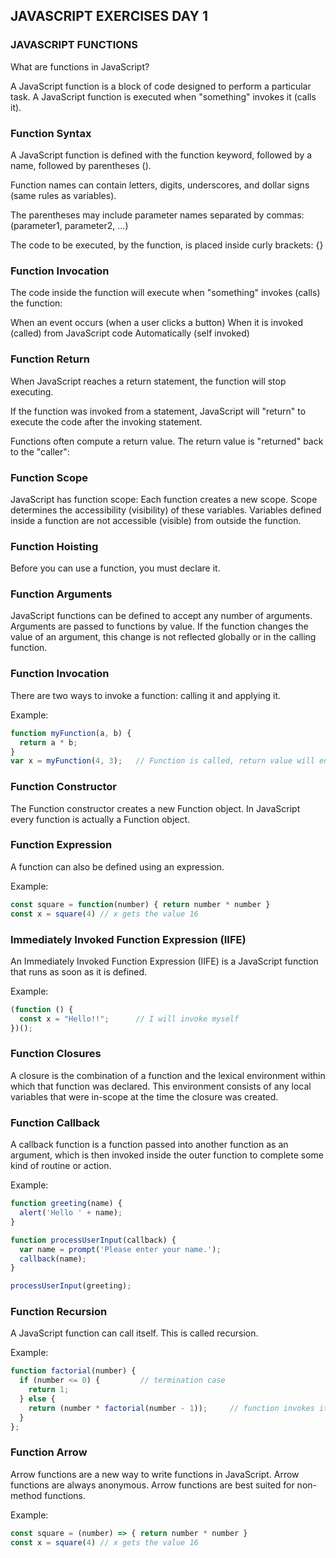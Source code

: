 ## JAVASCRIPT EXERCISES DAY 1

### JAVASCRIPT FUNCTIONS

What are functions in JavaScript?

A JavaScript function is a block of code designed to perform a particular task. A JavaScript function is executed when "something" invokes it (calls it).

### Function Syntax

A JavaScript function is defined with the function keyword, followed by a name, followed by parentheses ().

Function names can contain letters, digits, underscores, and dollar signs (same rules as variables).

The parentheses may include parameter names separated by commas: (parameter1, parameter2, ...)

The code to be executed, by the function, is placed inside curly brackets: {}

### Function Invocation

The code inside the function will execute when "something" invokes (calls) the function:

When an event occurs (when a user clicks a button)
When it is invoked (called) from JavaScript code
Automatically (self invoked)

### Function Return

When JavaScript reaches a return statement, the function will stop executing.

If the function was invoked from a statement, JavaScript will "return" to execute the code after the invoking statement.

Functions often compute a return value. The return value is "returned" back to the "caller":

### Function Scope

JavaScript has function scope: Each function creates a new scope. Scope determines the accessibility (visibility) of these variables.
Variables defined inside a function are not accessible (visible) from outside the function.

### Function Hoisting

Before you can use a function, you must declare it.

### Function Arguments

JavaScript functions can be defined to accept any number of arguments. Arguments are passed to functions by value. If the function changes the value of an argument, this change is not reflected globally or in the calling function.

### Function Invocation

There are two ways to invoke a function: calling it and applying it.

Example:

```javascript
function myFunction(a, b) {
  return a * b;
}
var x = myFunction(4, 3);   // Function is called, return value will end up in x
```

### Function Constructor

The Function constructor creates a new Function object. In JavaScript every function is actually a Function object.

### Function Expression

A function can also be defined using an expression.

Example:

```javascript
const square = function(number) { return number * number }
const x = square(4) // x gets the value 16
```

### Immediately Invoked Function Expression (IIFE)

An Immediately Invoked Function Expression (IIFE) is a JavaScript function that runs as soon as it is defined.

Example:

```javascript
(function () {
  const x = "Hello!!";      // I will invoke myself
})();
```

### Function Closures

A closure is the combination of a function and the lexical environment within which that function was declared. This environment consists of any local variables that were in-scope at the time the closure was created.

### Function Callback

A callback function is a function passed into another function as an argument, which is then invoked inside the outer function to complete some kind of routine or action.

Example:

```javascript
function greeting(name) {
  alert('Hello ' + name);
}

function processUserInput(callback) {
  var name = prompt('Please enter your name.');
  callback(name);
}

processUserInput(greeting);
```

### Function Recursion

A JavaScript function can call itself. This is called recursion.

Example:

```javascript
function factorial(number) {
  if (number <= 0) {         // termination case
    return 1; 
  } else {     
    return (number * factorial(number - 1));     // function invokes itself
  } 
};
```

### Function Arrow

Arrow functions are a new way to write functions in JavaScript. Arrow functions are always anonymous. Arrow functions are best suited for non-method functions.

Example:

```javascript   
const square = (number) => { return number * number }
const x = square(4) // x gets the value 16
```




